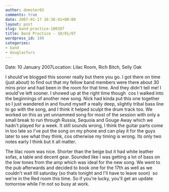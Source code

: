 ```yaml
---
author: domster83
comments: true
date: 2007-01-17 16:36:41+00:00
layout: post
slug: band-practice-100107
title: Band Practice - 10/01/07
wordpress_id: 199
categories:
- band
- douglasfurs
---
```


Date: 10 January 2007Location: Lilac Room, Rich Bitch, Selly Oak  

I should've blogged this sooner really but there you go. I got there on time (just about) to find out that my fellow band members were there about 30 mins prior and had been in the room for that time. And they didn't tell me! I would've left sooner. I showed up at the right time though  cos I walked into the beginnings of another new song. Nick had kinda put this one together so I just wandered in and found myself a really deep, slightly tribal bass line to go with the song, and I think it helped sculpt the drum track too. We worked on this as yet unnammed song for most of the session with only a small break to run through Russia, Sequoia and Gouge Away which we hadn't played for a week. It still sounds wrong, I think the guitar parts come in too late so I've put the song on my phone and can play it for the guys later to see what they think, cos otherwise my timing is wrong. Its only two notes early I think but it all matter.  

The lilac room was nice. Shorter than the beige but it had white leather sofas, a table and decent gear. Sounded like I was getting a lot of bass on the low tones from the amp which was ideal for the new song. We went to the pub afterwards and decided to book one for the 17th as well as we couldn't wait till saturday (so thats tonight and I'll have to leave soon)  so we're in the Red room this time. So if you're lucky, you'll get an update tomorrow while I'm not so busy at work.  
